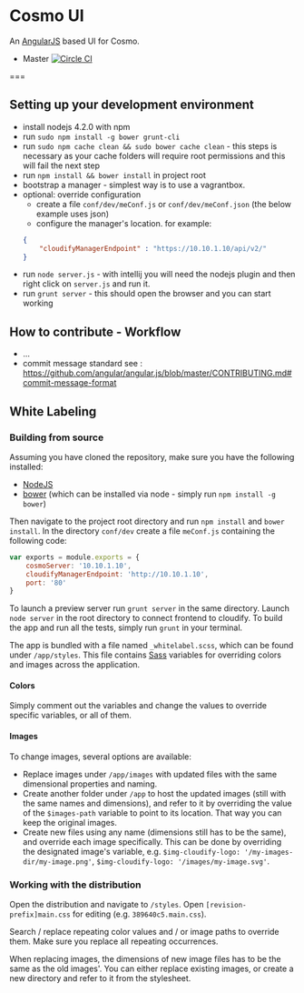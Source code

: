 
# Cosmo UI

An [AngularJS][4] based UI for Cosmo.

* Master [![Circle CI](https://circleci.com/gh/cloudify-cosmo/cloudify-ui/tree/master.svg?style=shield)](https://circleci.com/gh/cloudify-cosmo/cloudify-ui/tree/master)

===


## Setting up your development environment 

 - install nodejs 4.2.0 with npm 
 - run `sudo npm install -g bower grunt-cli`
 - run `sudo npm cache clean && sudo bower cache clean` - this steps is necessary as your cache folders will require root permissions and this will fail the next step
 - run `npm install && bower install` in project root
 - bootstrap a manager - simplest way is to use a vagrantbox. 
 - optional: override configuration
   - create a file `conf/dev/meConf.js` or `conf/dev/meConf.json` (the below example uses json)
   - configure the manager's location. for example:
   ```json
   {
       "cloudifyManagerEndpoint" : "https://10.10.1.10/api/v2/"
   }
   ```
 - run `node server.js` - with intellij you will need the nodejs plugin and then right click on `server.js` and run it.  
 - run `grunt server` - this should open the browser and you can start working



## How to contribute - Workflow

 - ...
 - commit message standard see : https://github.com/angular/angular.js/blob/master/CONTRIBUTING.md#commit-message-format



## White Labeling

### Building from source

Assuming you have cloned the repository, make sure you have the following installed:
- [NodeJS][1]
- [bower][2] (which can be installed via node - simply run `npm install -g bower`)

Then navigate to the project root directory and run `npm install` and `bower install`. 
In the directory `conf/dev` create a file `meConf.js` containing the following code:
```javascript
var exports = module.exports = {  
    cosmoServer: '10.10.1.10',  
    cloudifyManagerEndpoint: 'http://10.10.1.10',
    port: '80'
}  
```
To launch a preview server run `grunt server` in the same directory. Launch `node server` in the root directory to connect frontend to cloudify.
To build the app and run all the tests, simply run `grunt` in your terminal.

The app is bundled with a file named `_whitelabel.scss`, which can be found under `/app/styles`. This file contains
[Sass][3] variables for overriding colors and images across the application.

#### Colors

Simply comment out the variables and change the values to override specific variables, or all of them.

#### Images

To change images, several options are available:
- Replace images under `/app/images` with updated files with the same dimensional properties and naming.
- Create another folder under `/app` to host the updated images (still with the same names and dimensions), and refer
to it by overriding the value of the `$images-path` variable to point to its location. That way you can keep the
original images.
- Create new files using any name (dimensions still has to be the same), and override each image specifically. This can
be done by overriding the designated image's variable, e.g. `$img-cloudify-logo: '/my-images-dir/my-image.png'`,
`$img-cloudify-logo: '/images/my-image.svg'`.


### Working with the distribution

Open the distribution and navigate to `/styles`. Open `[revision-prefix]main.css` for editing (e.g. `389640c5.main.css`).

Search / replace repeating color values and / or image paths to override them. Make sure you replace all repeating
occurrences.

When replacing images, the dimensions of new image files has to be the same as the old images'. You can either replace
existing images, or create a new directory and refer to it from the stylesheet.





[1]: http://nodejs.org/
[2]: http://bower.io/
[3]: http://sass-lang.com/
[4]: http://angularjs.org/

